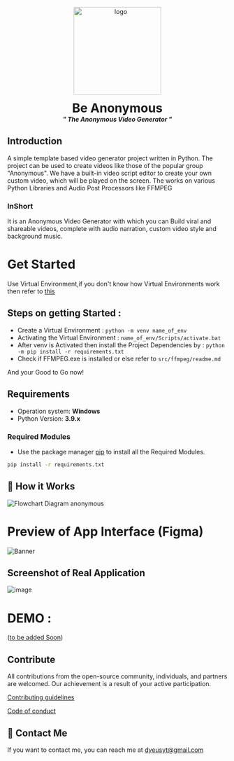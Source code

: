 <p align="center">
  <img width="200" src="https://user-images.githubusercontent.com/87000693/205107683-ba6896dc-6776-48c6-9ae8-d4b13c4751ab.png" alt="logo">
  <h1 align="center" style="margin: 0 auto 0 auto;">Be Anonymous</h1>
  <h5 align="center" style="margin: 0 auto 0 auto;"> " The Anonymous Video Generator "</h5>
  </p>


 ##  Introduction
A simple template based video generator project written in Python. The project can be used to create videos like those of the popular group "Anonymous". We have a built-in video script editor to create your own custom video, which will be played on the screen. The works on various Python Libraries and Audio Post Processors like FFMPEG

### InShort
It is an Anonymous Video Generator with which you can Build viral and shareable videos, complete with audio narration, custom video style and background music.


  
# Get Started  
Use Virtual Environment,if you don't know how Virtual Environments work then refer to [this](
https://docs.python.org/3/tutorial/venv.html)


## Steps on getting Started :
- Create a Virtual Environment :  `python -m venv name_of_env`
- Activating the Virtual Environment : `name_of_env/Scripts/activate.bat`
- After venv is Activated then install the Project Dependencies by : `python -m pip install -r requirements.txt`
- Check if FFMPEG.exe is installed or else refer to `src/ffmpeg/readme.md`

And your Good to Go now!

  
## Requirements
* Operation system: **Windows**
* Python Version: **3.9.x**
### Required Modules
* Use the package manager [pip](https://pip.pypa.io/en/stable/) to install all the Required Modules.
```bash
pip install -r requirements.txt
```




## 📐 How it Works
![Flowchart Diagram anonymous](https://user-images.githubusercontent.com/87000693/205112261-6e994daf-42d4-4adf-a835-3de2aff2d848.png)



# Preview of App Interface (Figma)
![Banner](https://user-images.githubusercontent.com/87000693/205113602-3353c7c7-3b2f-4463-9464-683fe5120304.png)

## Screenshot of Real Application
![image](https://user-images.githubusercontent.com/87000693/205495685-008898e3-5a8c-4c1e-bea2-01565b956fc7.png)


# DEMO : 
([to be added Soon](www.youtube.com/dyeusyt))

## Contribute

All contributions from the open-source community, individuals, and partners are welcomed. Our achievement is a result of your active participation.

[Contributing guidelines](docs/CONTRIBUTING.md)

[Code of conduct](CODE_OF_CONDUCT.md)

## 📝 Contact Me

If you want to contact me, you can
reach me at dyeusyt@gmail.com



